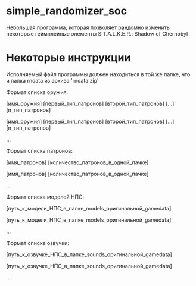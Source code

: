 # simple_randomizer_soc
Небольшая программа, которая позволяет рандомно изменить некоторые геймплейные элементы S.T.A.L.K.E.R.: Shadow of Chernobyl


# Некоторые инструкции
Исполняемый файл программы должен находиться в той же папке, что и папка rndata из архива 'rndata.zip'

Формат списка оружия:

[имя_оружия] [первый_тип_патронов] [второй_тип_патронов] [...] [n_тип_патронов]

[имя_оружия] [первый_тип_патронов] [второй_тип_патронов] [...] [n_тип_патронов]

...


Формат списка патронов:

[имя_патронов] [количество_патронов_в_одной_пачке]

[имя_патронов] [количество_патронов_в_одной_пачке]

...


Формат списка моделей НПС:

[путь_к_модели_НПС_в_папке_models_оригинальной_gamedata]

[путь_к_модели_НПС_в_папке_models_оригинальной_gamedata]

...



Формат списка озвучки:

[путь_к_озвучке_НПС_в_папке_sounds_оригинальной_gamedata]

[путь_к_озвучке_НПС_в_папке_sounds_оригинальной_gamedata]

...
